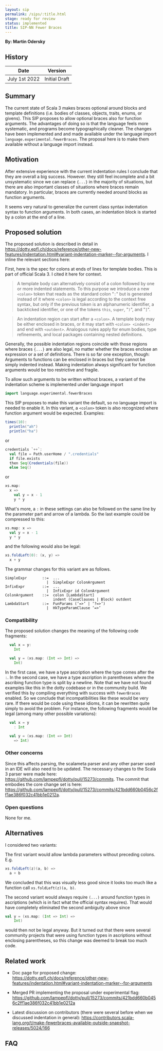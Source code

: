 ```yaml
---
layout: sip
permalink: /sips/:title.html
stage: ready for review
status: implemented
title: SIP-NN Fewer Braces
---
```


**By: Martin Odersky**

## History

| Date          | Version            |
|---------------|--------------------|
| July 1st 2022 | Initial Draft      |

## Summary

The current state of Scala 3 makes braces optional around blocks and template definitions (i.e. bodies of classes, objects, traits, enums, or givens). This SIP proposes to allow optional braces also for function arguments.
The advantages of doing so is that the language feels more systematic, and programs become typographically cleaner.
The changes have been implemented and and made available under the language import `language.experimental.fewerBraces`. The proposal here is to make them available without a language import instead.


## Motivation

After extensive experience with the current indentation rules I conclude that they are overall a big success.
However. they still feel incomplete and a bit unsystematic since we can replace `{...}` in the majority of situations, but there are also important classes of situations where braces remain mandatory. In particular, braces are currently needed around blocks as function arguments.

It seems very natural to generalize the current class syntax indentation syntax to function arguments. In both cases, an indentation block is started by a colon at the end of a line.


## Proposed solution

The proposed solution is described in detail in https://dotty.epfl.ch/docs/reference/other-new-features/indentation.html#variant-indentation-marker--for-arguments. I inline the relevant sections here:

First, here is the spec for colons at ends of lines for template bodies. This is part of official Scala 3. I cited it here for context.

> A template body can alternatively consist of a colon followed by one or more indented statements. To this purpose we introduce a new `<colon>` token that reads as
the standard colon "`:`" but is generated instead of it where `<colon>`
is legal according to the context free syntax, but only if the previous token
is an alphanumeric identifier, a backticked identifier, or one of the tokens `this`, `super`, "`)`", and "`]`".

> An indentation region can start after a `<colon>`. A template body may be either enclosed in braces, or it may start with
`<colon> <indent>` and end with `<outdent>`.
Analogous rules apply for enum bodies, type refinements, and local packages containing nested definitions.

Generally, the possible indentation regions coincide with those regions where braces `{...}` are also legal, no matter whether the braces enclose an expression or a set of definitions. There is so far one exception, though: Arguments to functions can be enclosed in braces but they cannot be simply indented instead. Making indentation always significant for function arguments would be too restrictive and fragile.

To allow such arguments to be written without braces, a variant of the indentation scheme is implemented under language import
```scala
import language.experimental.fewerBraces
```
This SIP proposes to make this variant the default, so no language import is needed to enable it.
In this variant, a `<colon>` token is also recognized where function argument would be expected. Examples:

```scala
times(10):
  println("ah")
  println("ha")
```

or

```scala
credentials `++`:
  val file = Path.userHome / ".credentials"
  if file.exists
  then Seq(Credentials(file))
  else Seq()
```

or

```scala
xs.map:
  x =>
    val y = x - 1
    y * y
```
What's more, a `:` in these settings can also be followed on the same line by the parameter part and arrow of a lambda. So the last example could be compressed to this:

```scala
xs.map: x =>
  val y = x - 1
  y * y
```
and the following would also be legal:
```scala
xs.foldLeft(0): (x, y) =>
  x + y
```

The grammar changes for this variant are as follows.

```
SimpleExpr       ::=  ...
                   |  SimpleExpr ColonArgument
InfixExpr        ::=  ...
                   |  InfixExpr id ColonArgument
ColonArgument    ::=  colon [LambdaStart]
                      indent (CaseClauses | Block) outdent
LambdaStart      ::=  FunParams (‘=>’ | ‘?=>’)
                   |  HkTypeParamClause ‘=>’
```
### Compatibility

The proposed solution changes the meaning of the following code fragments:
```scala
  val x = y:
    Int

  val y = (xs.map: (Int => Int) =>
    Int)
```
In the first case, we have a type ascription where the type comes after the `:`. In the second case, we have
a type ascription in parentheses where the ascribing function type is split by a newline. Note that we have not found examples like this in the dotty codebase or in the community build. We verified this by compiling everything with success with `fewerBraces` enabled. So we conclude that incompatibilities like these would be very rare.
If there would be code using these idioms, it can be rewritten quite simply to avoid the problem. For instance, the following fragments would be legal (among many other possible variations):
```scala
  val x = y
    : Int

  val y = (xs.map: (Int => Int)
    => Int)
```

### Other concerns

Since this affects parsing, the scalameta parser and any other parser used in an IDE will also need to be updated. The necessary changes to the Scala 3 parser were made here: https://github.com/lampepfl/dotty/pull/15273/commits. The commit that embodies the core change set is here: https://github.com/lampepfl/dotty/pull/15273/commits/421bdd660b0456c2ff1ae386f032c41bb1e0212a.

### Open questions

None for me.

## Alternatives

I considered two variants:

The first variant would allow lambda parameters without preceding colons. E.g.
```scala
xs.foldLeft(z)(a, b) =>
  a + b
```
We concluded that this was visually less good since it looks too much like a function call `xs.foldLeft(z)(a, b)`.

The second variant would always require `(...)` around function types in ascriptions (which is in fact what the official syntax requires). That would have completely eliminated the second ambiguity above since
```scala
val y = (xs.map: (Int => Int) =>
    Int)
```
would then not be legal anyway. But it turned out that there were several community projects that were using function types in ascriptions without enclosing parentheses, so this change was deemed to break too much code.


## Related work

 - Doc page for proposed change: https://dotty.epfl.ch/docs/reference/other-new-features/indentation.html#variant-indentation-marker--for-arguments

 - Merged PR implementing the proposal under experimental flag: https://github.com/lampepfl/dotty/pull/15273/commits/421bdd660b0456c2ff1ae386f032c41bb1e0212a

 - Latest discussion on contributors (there were several before when we discussed indentation in general): https://contributors.scala-lang.org/t/make-fewerbraces-available-outside-snapshot-releases/5024/166

## FAQ

